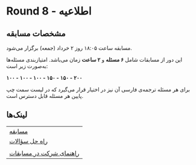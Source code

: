 # Round 8 - اطلاعیه

## مشخصات مسابقه

مسابقه ساعت ۱۸:۰۵ روز ۲ خرداد (جمعه) برگزار می‌شود.

این دور از مسابقات شامل **۶ مسئله** و **۲ ساعت** زمان می‌باشد. امتیازبندی مسئله‌ها به‌صورت زیر است:

**۱۰۰ - ۱۰۰ - ۱۰۰ - ۱۵۰ - ۱۵۰ - ۲۰۰**

برای هر مسئله ترجمه‌ی فارسی آن نیز در اختیار قرار می‌گیرد که در لیست سمت چپ پایین هر مسئله قابل دسترس است.

## لینک‌ها

| |
| - |
| [مسابقه](https://vjudge.net/contest/717895) |
| [راه حل سؤالات](./Solution.md) |
|  |
| [راهنمای شرکت در مسابقات](../../Introduction/Get%20Started.md#شرکت-در-مسابقه) |
